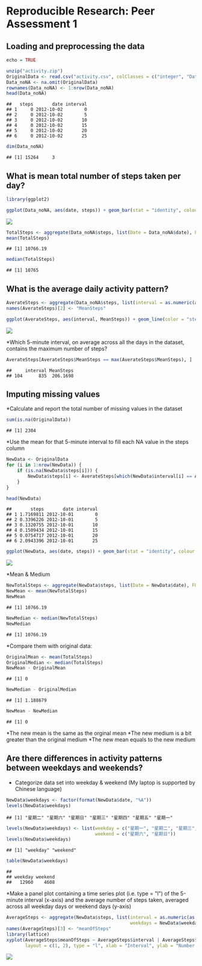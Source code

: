 # Reproducible Research: Peer Assessment 1

## Loading and preprocessing the data


```r
echo = TRUE 

unzip("activity.zip")
OriginalData <- read.csv("activity.csv", colClasses = c("integer", "Date", "factor"))
Data_noNA <- na.omit(OriginalData)
rownames(Data_noNA) <- 1:nrow(Data_noNA)
head(Data_noNA)
```

```
##   steps       date interval
## 1     0 2012-10-02        0
## 2     0 2012-10-02        5
## 3     0 2012-10-02       10
## 4     0 2012-10-02       15
## 5     0 2012-10-02       20
## 6     0 2012-10-02       25
```

```r
dim(Data_noNA)
```

```
## [1] 15264     3
```


## What is mean total number of steps taken per day?

```r
library(ggplot2)

ggplot(Data_noNA, aes(date, steps)) + geom_bar(stat = "identity", colour = "steelblue", fill = "steelblue", width = 1) +  labs(title = "Total Number of Steps Taken per Day", x = "Date", y = "Total number of steps")
```

![](PA1_template_files/figure-html/unnamed-chunk-2-1.png) 

```r
TotalSteps <- aggregate(Data_noNA$steps, list(Date = Data_noNA$date), FUN = "sum")$x
mean(TotalSteps)
```

```
## [1] 10766.19
```

```r
median(TotalSteps)
```

```
## [1] 10765
```

## What is the average daily activity pattern?

```r
AverateSteps <- aggregate(Data_noNA$steps, list(interval = as.numeric(as.character(Data_noNA$interval))), FUN = "mean")
names(AverateSteps)[2] <- "MeanSteps"

ggplot(AverateSteps, aes(interval, MeanSteps)) + geom_line(color = "steelblue", size = 1) + labs(title = "Time Series Plot", x = "5-minute intervals", y = "Average Number of Steps Taken")
```

![](PA1_template_files/figure-html/unnamed-chunk-3-1.png) 

*Which 5-minute interval, on average across all the days in the dataset, contains the maximum number of steps?

```r
AverateSteps[AverateSteps$MeanSteps == max(AverateSteps$MeanSteps), ]
```

```
##     interval MeanSteps
## 104      835  206.1698
```

## Imputing missing values
*Calculate and report the total number of missing values in the dataset

```r
sum(is.na(OriginalData))
```

```
## [1] 2304
```

*Use the mean for that 5-minute interval to fill each NA value in the steps column

```r
NewData <- OriginalData 
for (i in 1:nrow(NewData)) {
    if (is.na(NewData$steps[i])) {
        NewData$steps[i] <- AverateSteps[which(NewData$interval[i] == AverateSteps$interval), ]$MeanSteps
    }
}

head(NewData)
```

```
##       steps       date interval
## 1 1.7169811 2012-10-01        0
## 2 0.3396226 2012-10-01        5
## 3 0.1320755 2012-10-01       10
## 4 0.1509434 2012-10-01       15
## 5 0.0754717 2012-10-01       20
## 6 2.0943396 2012-10-01       25
```

```r
ggplot(NewData, aes(date, steps)) + geom_bar(stat = "identity", colour = "steelblue", fill = "steelblue", width = 1) +  labs(title = "Total Number of Steps Taken per Day", x = "Date", y = "Total number of steps")
```

![](PA1_template_files/figure-html/unnamed-chunk-6-1.png) 

*Mean & Medium

```r
NewTotalSteps <- aggregate(NewData$steps, list(Date = NewData$date), FUN = "sum")$x
NewMean <- mean(NewTotalSteps)
NewMean
```

```
## [1] 10766.19
```

```r
NewMedian <- median(NewTotalSteps)
NewMedian
```

```
## [1] 10766.19
```
*Compare them with original data:

```r
OriginalMean <- mean(TotalSteps)
OriginalMedian <- median(TotalSteps)
NewMean - OriginalMean
```

```
## [1] 0
```

```r
NewMedian - OriginalMedian
```

```
## [1] 1.188679
```

```r
NewMean - NewMedian
```

```
## [1] 0
```

*The new mean is the same as the orginal mean
*The new medium is a bit greater than the original medium
*The new mean equals to the new medium


## Are there differences in activity patterns between weekdays and weekends?

* Categorize data set into weekday & weekend (My laptop is supported by Chinese language)

```r
NewData$weekdays <- factor(format(NewData$date, "%A"))
levels(NewData$weekdays)
```

```
## [1] "星期二" "星期六" "星期日" "星期三" "星期四" "星期五" "星期一"
```

```r
levels(NewData$weekdays) <- list(weekday = c("星期一", "星期二", "星期三", "星期四", "星期五"),
                                 weekend = c("星期六", "星期日"))
levels(NewData$weekdays)
```

```
## [1] "weekday" "weekend"
```

```r
table(NewData$weekdays)
```

```
## 
## weekday weekend 
##   12960    4608
```

*Make a panel plot containing a time series plot (i.e. type = "l") of the 5-minute interval (x-axis) and the average number of steps taken, averaged across all weekday days or weekend days (y-axis)


```r
AverageSteps <- aggregate(NewData$steps, list(interval = as.numeric(as.character(NewData$interval)), 
                                              weekdays = NewData$weekdays), FUN = "mean")
names(AverageSteps)[3] <- "meanOfSteps"
library(lattice)
xyplot(AverageSteps$meanOfSteps ~ AverageSteps$interval | AverageSteps$weekdays, 
       layout = c(1, 2), type = "l", xlab = "Interval", ylab = "Number of steps")
```

![](PA1_template_files/figure-html/unnamed-chunk-10-1.png) 


